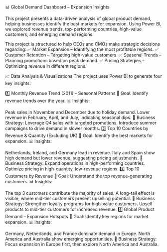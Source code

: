 📊 Global Demand Dashboard – Expansion Insights

This project presents a data-driven analysis of global product demand, helping businesses identify the best markets for expansion. Using Power BI, we explored revenue trends, top-performing countries, high-value customers, and emerging demand regions

This project is structured to help CEOs and CMOs make strategic decisions regarding:
✅ Market Expansion – Identifying the most profitable regions.
✅ Customer Retention – Targeting high-value customers.
✅ Seasonal Trends – Planning promotions based on peak demand.
✅ Pricing Strategies – Optimizing revenue in different regions.

📈 Data Analysis & Visualizations
The project uses Power BI to generate four key insights:

1️⃣ Monthly Revenue Trend (2011) – Seasonal Patterns
📌 Goal: Identify revenue trends over the year.
📊 Insights:

Peak sales in November and December due to holiday demand.
Lower revenue in February, April, and July, indicating seasonal dips.
📌 Business Strategy:
Leverage Q4 sales with targeted promotions.
Introduce summer campaigns to drive demand in slower months.
2️⃣ Top 10 Countries by Revenue & Quantity (Excluding UK)
📌 Goal: Identify the best markets for expansion.
📊 Insights:

Netherlands, Ireland, and Germany lead in revenue.
Italy and Spain show high demand but lower revenue, suggesting pricing adjustments.
📌 Business Strategy:
Expand operations in high-performing countries.
Optimize pricing in high-quantity, low-revenue regions.
3️⃣ Top 10 Customers by Revenue
📌 Goal: Understand the top revenue-generating customers.
📊 Insights:

The top 3 customers contribute the majority of sales.
A long-tail effect is visible, where mid-tier customers present upselling potential.
📌 Business Strategy:
Strengthen loyalty programs for high-value customers.
Upsell products to mid-tier customers for increased revenue.
4️⃣ Global Product Demand – Expansion Hotspots
📌 Goal: Identify key regions for market expansion.
📊 Insights:

Germany, Netherlands, and France dominate demand in Europe.
North America and Australia show emerging opportunities.
📌 Business Strategy:
Focus expansion in Europe first, then explore North America and Australia.
